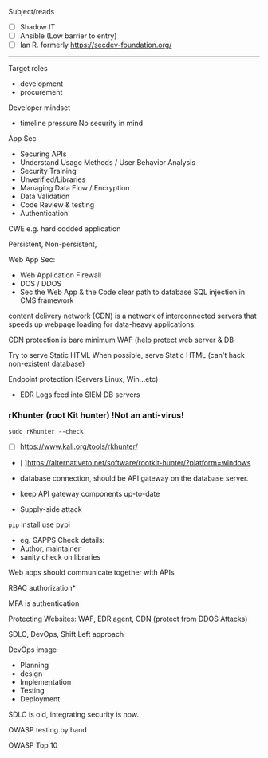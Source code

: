 Subject/reads
- [ ] Shadow IT
- [ ] Ansible (Low barrier to entry)
- [ ] Ian R. formerly https://secdev-foundation.org/
_______

Target roles
- development
- procurement

Developer mindset
- timeline pressure
No security in mind

App Sec
- Securing APIs
- Understand Usage Methods / User Behavior Analysis
- Security Training
- Unverified/Libraries 
- Managing Data Flow / Encryption
- Data Validation
- Code Review & testing
- Authentication


CWE
e.g. hard codded application

Persistent, Non-persistent,

Web App Sec:
- Web Application Firewall
- DOS / DDOS 
- Sec the Web App & the Code
clear path to database
SQL injection in CMS framework

content delivery network (CDN) is a network of interconnected servers that speeds up webpage loading for data-heavy applications.

CDN protection is bare minimum
WAF (help protect web server & DB

Try to serve Static HTML
When possible, serve Static HTML (can't hack non-existent database)

Endpoint protection (Servers Linux, Win...etc)
- EDR
Logs feed into SIEM
DB servers

### rKhunter (root Kit hunter) !Not an anti-virus!
`sudo rKhunter --check`

- [ ] https://www.kali.org/tools/rkhunter/
- [ ]https://alternativeto.net/software/rootkit-hunter/?platform=windows

- database connection, should be API gateway on the database server.

- keep API gateway components up-to-date
- Supply-side attack



`pip` install use pypi
- eg. GAPPS
Check details:
- Author, maintainer
- sanity check on libraries



Web apps should communicate together with APIs

RBAC authorization*

MFA is authentication

Protecting Websites:
WAF, EDR agent, CDN (protect from DDOS Attacks)


SDLC, DevOps, Shift Left approach

DevOps image

- Planning
- design
- Implementation
- Testing
- Deployment

SDLC is old, integrating security is now.

OWASP testing by hand

OWASP Top 10
